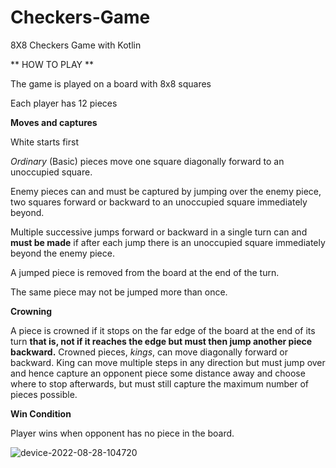 # Checkers-Game

8X8 Checkers Game with Kotlin

** HOW TO PLAY **

The game is played on a board with 8x8 squares

Each player has 12 pieces

**Moves and captures**

White starts first

*Ordinary* (Basic) pieces move one square diagonally forward to an unoccupied square.

Enemy pieces can and must be captured by jumping over the enemy piece, two squares forward or backward to an unoccupied square immediately beyond.

Multiple successive jumps forward or backward in a single turn can and __must be made__ if after each jump there is an unoccupied square immediately beyond       the enemy piece.

A jumped piece is removed from the board at the end of the turn. 

The same piece may not be jumped more than once.

**Crowning**

A piece is crowned if it stops on the far edge of the board at the end of its turn __that is, not if it reaches the edge but must then jump another piece backward.__ Crowned pieces, *kings*, can move diagonally forward or backward. King can move multiple steps in any direction but must jump over and hence capture an opponent piece some distance away and choose where to stop afterwards, but must still capture the maximum number of pieces possible.

**Win Condition**

Player wins when opponent has no piece in the board.

![device-2022-08-28-104720](https://user-images.githubusercontent.com/70910355/187064026-43c4cedb-7cec-4af0-bde9-3288abe7be96.gif)
